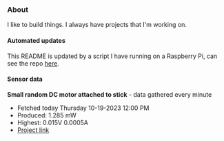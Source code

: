 ### About
I like to build things. I always have projects that I'm working on.

#### Automated updates
This README is updated by a script I have running on a Raspberry Pi, can see the repo [here](https://github.com/jdc-cunningham/raspi-git-repo-updater).

#### Sensor data


**Small random DC motor attached to stick** - data gathered every minute
- Fetched today Thursday 10-19-2023 12:00 PM
- Produced: 1.285 mW
- Highest: 0.015V 0.0005A
- [Project link](https://github.com/jdc-cunningham/turbine-raspi)